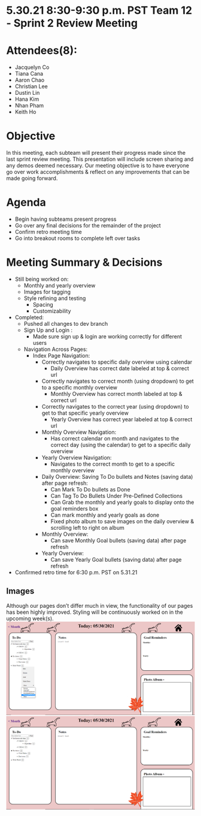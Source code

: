 # 5.30.21 8:30-9:30 p.m. PST Team 12 - Sprint 2 Review Meeting
# Attendees(8):  
- Jacquelyn Co
- Tiana Cana
- Aaron Chao
- Christian Lee
- Dustin Lin
- Hana Kim
- Nhan Pham
- Keith Ho

# Objective
In this meeting, each subteam will present their progress made since the last sprint review meeting. This presentation will include screen sharing and any demos deemed necessary. Our meeting objective is to have everyone go over work accomplishments & reflect on any improvements that can be made going forward.

# Agenda
* Begin having subteams present progress
* Go over any final decisions for the remainder of the project
* Confirm retro meeting time
* Go into breakout rooms to complete left over tasks

# Meeting Summary & Decisions
* Still being worked on:
  * Monthly and yearly overview
  * Images for tagging
  * Style refining and testing
    * Spacing
    * Customizability
* Completed:
  * Pushed all changes to dev branch
  * Sign Up and Login : 
    * Made sure sign up & login are working correctly for different users
  * Navigation Across Pages:
    * Index Page Navigation:
      * Correctly navigates to specific daily overview using calendar
        * Daily Overview has correct date labeled at top & correct url
      * Correctly navigates to correct month (using dropdown) to get to a specific monthly overview
        * Monthly Overview has correct month labeled at top & correct url
      * Correctly navigates to the correct year (using dropdown) to get to that specific yearly overview
         * Yearly Overview has correct year labeled at top & correct url
      * Monthly Overview Navigation:
         * Has correct calendar on month and navigates to the correct day (using the calendar) to get to a specific daily overview
      * Yearly Overview Navigation:
        * Navigates to the correct month to get to a specific monthly overview
      * Daily Overview: Saving To Do bullets and Notes (saving data) after page refresh:
        * Can Mark To Do bullets as Done 
        * Can Tag To Do Bullets Under Pre-Defined Collections
        * Can Grab the monthly and yearly goals to display onto the goal reminders box
        * Can mark monthly and yearly goals as done
        * Fixed photo album to save images on the daily overview & scrolling left to right on album
      * Monthly Overview:
        * Can save Monthly Goal bullets (saving data) after page refresh
      * Yearly Overview:
        * Can save Yearly Goal bullets (saving data) after page refresh
 * Confirmed retro time for 6:30 p.m. PST on 5.31.21

## Images
Although our pages don’t differ much in view, the functionality of our pages has been highly improved. Styling will be continuously worked on in the upcoming week(s). 
![](/admin/branding/improved_bullet_example_1.png)
![](/admin/branding/improved_bullet_example_2.png)





